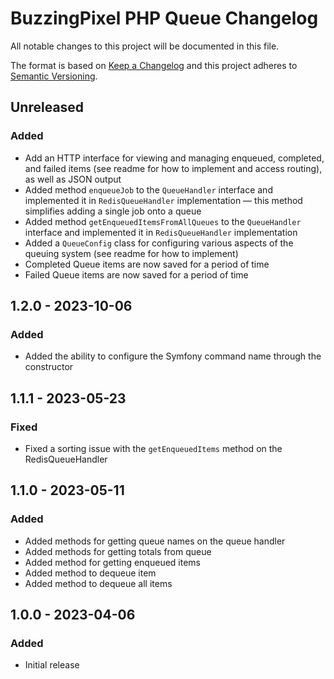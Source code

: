 # BuzzingPixel PHP Queue Changelog

All notable changes to this project will be documented in this file.

The format is based on [Keep a Changelog](http://keepachangelog.com/en/1.0.0/)
and this project adheres to [Semantic Versioning](http://semver.org/spec/v2.0.0.html).

## Unreleased
### Added
- Add an HTTP interface for viewing and managing enqueued, completed, and failed items (see readme for how to implement and access routing), as well as JSON output
- Added method `enqueueJob` to the `QueueHandler` interface and implemented it in `RedisQueueHandler` implementation — this method simplifies adding a single job onto a queue
- Added method `getEnqueuedItemsFromAllQueues` to the `QueueHandler` interface and implemented it in `RedisQueueHandler` implementation
- Added a `QueueConfig` class for configuring various aspects of the queuing system (see readme for how to implement)
- Completed Queue items are now saved for a period of time
- Failed Queue items are now saved for a period of time

## 1.2.0 - 2023-10-06
### Added
- Added the ability to configure the Symfony command name through the constructor

## 1.1.1 - 2023-05-23
### Fixed
- Fixed a sorting issue with the `getEnqueuedItems` method on the RedisQueueHandler

## 1.1.0 - 2023-05-11
### Added
- Added methods for getting queue names on the queue handler
- Added methods for getting totals from queue
- Added method for getting enqueued items
- Added method to dequeue item
- Added method to dequeue all items

## 1.0.0 - 2023-04-06
### Added
- Initial release
